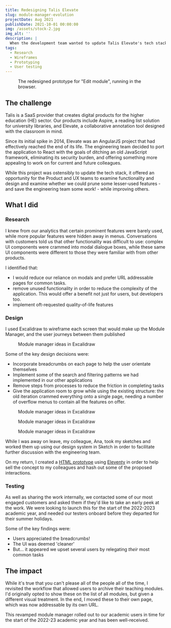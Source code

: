 ```yaml
---
title: Redesigning Talis Elevate
slug: module-manager-evolution
projectDate: Aug 2021
publishDate: 2021-10-01 00:00:00
img: /assets/stock-2.jpg
img_alt: ''
description: |
  When the development team wanted to update Talis Elevate's tech stack, I was able to take the opportunity to refine the user experience of the academic-facing module management screens.
tags:
  - Research
  - Wireframes
  - Prototyping
  - User testing
---
```

<figure>
  <picture>
    <img src="https://res.cloudinary.com/danmatthew/image/upload/v1691504001/Case%20Study%20Assets/talis.github.io_bootstrap-theme_otis_edit-module__cf7dxn.webp" alt="">
  </picture>
  <figcaption>
    The redesigned prototype for "Edit module", running in the browser.
  </figcaption>
</figure>

## The challenge
Talis is a SaaS provider that creates digital products for the higher education (HE) sector. Our products include Aspire, a reading list solution for university libraries, and Elevate, a collaborative annotation tool designed with the classroom in mind.

Since its initial spike in 2014, Elevate was an AngularJS project that had effectively reached the end of its life. The engineering team decided to port the application to React with the goals of ditching an old JavaScript framework, eliminating its security burden, and offering something more appealing to work on for current and future colleagues.

While this project was ostensibly to update the tech stack, it offered an opportunity for the Product and UX teams to examine functionality and design and examine whether we could prune some lesser-used features - and save the engineering team some work! - while improving others.

## What I did
### Research
I knew from our analytics that certain prominent features were barely used, while more popular features were hidden away in menus.
Conversations with customers told us that other functionality was difficult to use: complex UI components were crammed into modal dialogue boxes, while these same UI components were different to those they were familiar with from other products.

I identified that:
- I would reduce our reliance on modals and prefer URL addressable pages for common tasks.
- remove unused functionality in order to reduce the complexity of the application. This would offer a benefit not just for users, but developers too.
- implement oft-requested quality-of-life features

### Design
I used Excalidraw to wireframe each screen that would make up the Module Manager, and the user journeys between them
published

<figure>
  <picture>
    <img src="https://res.cloudinary.com/danmatthew/image/upload/v1691504006/Case%20Study%20Assets/image_ufvwrv.webp" alt="">
  </picture>
  <figcaption>
    Module manager ideas in Excalidraw
  </figcaption>
</figure>

Some of the key design decisions were:
- Incorporate breadcrumbs on each page to help the user orientate themselves
- Implement some of the search and filtering patterns we had implemented in our other applications
- Remove steps from processes to reduce the friction in completing tasks
- Give the application room to grow while using the existing structure: the old iteration crammed everything onto a single page, needing a number of overflow menus to contain all the features on offer.

<figure>
  <picture>
    <img src="https://res.cloudinary.com/danmatthew/image/upload/v1691504001/Case%20Study%20Assets/Module_Manager_Rewrite_-_Edit_Module__Validation_Error__etpss4.webp" alt="">
  </picture>
  <figcaption>
    Module manager ideas in Excalidraw
  </figcaption>
</figure>

<figure>
  <picture>
    <img src="https://res.cloudinary.com/danmatthew/image/upload/v1691504001/Case%20Study%20Assets/Module_Manager_Rewrite_-_Resource_added_ckoxra.webp" alt="">
  </picture>
  <figcaption>
    Module manager ideas in Excalidraw
  </figcaption>
</figure>


<figure>
  <picture>
    <img src="https://res.cloudinary.com/danmatthew/image/upload/v1691504004/Case%20Study%20Assets/Module_Manager_Rewrite_-_FUTURE_____Add_existing_resource__weoqcy.webp" alt="">
  </picture>
  <figcaption>
    Module manager ideas in Excalidraw
  </figcaption>
</figure>

While I was away on leave, my colleague, Ana, took my sketches and worked them up using our design system in Sketch in order to facilitate further discussion with the engineering team.

On my return, I created a [HTML prototype](https://talis.github.io/bootstrap-theme/otis/page-layout/) using [Eleventy](https://www.11ty.dev/) in order to help sell the concept to my colleagues and hash out some of the proposed interactions.

### Testing
As well as sharing the work internally, we contacted some of our most engaged customers and asked them if they'd like to take an early peek at the work. We were looking to launch this for the start of the 2022-2023 academic year, and needed our testers onboard before they departed for their summer holidays.

Some of the key findings were:
- Users appreciated the breadcrumbs!
- The UI was deemed 'cleaner'
- But… it appeared we upset several users by relegating *their* most common tasks

## The impact
While it's true that you can't please all of the people all of the time, I revisited the workflow that allowed users to archive their teaching modules. I'd originally opted to show these on the list of all modules, but given a different visual treatment. In the end, I moved these to their own page, which was now addressable by its own URL.

This revamped module manager rolled out to our academic users in time for the start of the 2022-23 academic year and has been well-received.


